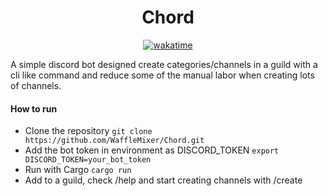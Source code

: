 <div align="center"><h1>Chord</h1></div>

<p align=center><a href="https://wakatime.com/badge/user/a56201d4-20a8-4c30-a6d7-2d8bb0e3d23c/project/638a131e-5bee-4e74-8c33-206a525af913"><img src="https://wakatime.com/badge/user/a56201d4-20a8-4c30-a6d7-2d8bb0e3d23c/project/638a131e-5bee-4e74-8c33-206a525af913.svg" alt="wakatime"></a></p>

A simple discord bot designed create categories/channels in a guild with a cli like command and reduce some of the manual labor when creating lots of channels. 

<h4>How to run</h4>

- Clone the repository
`
git clone https://github.com/WaffleMixer/Chord.git
`
- Add the bot token in environment as DISCORD_TOKEN
`
export DISCORD_TOKEN=your_bot_token
`
- Run with Cargo
`
cargo run
`
- Add to a guild, check /help and start creating channels with /create